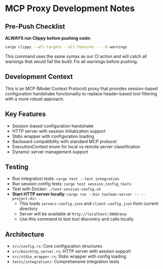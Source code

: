 # MCP Proxy Development Notes

## Pre-Push Checklist

**ALWAYS run Clippy before pushing code:**
```bash
cargo clippy --all-targets --all-features -- -D warnings
```

This command uses the same syntax as our CI action and will catch all warnings that would fail the build. Fix all warnings before pushing.

## Development Context

This is an MCP (Model Context Protocol) proxy that provides session-based configuration handshake functionality to replace header-based tool filtering with a more robust approach.

## Key Features
- Session-based configuration handshake
- HTTP server with session initialization support  
- Stdio wrapper with configuration loading
- Backward compatibility with standard MCP protocol
- ExecutionContext enum for local vs remote server classification
- Dynamic server management support

## Testing
- Run integration tests: `cargo test --test integration`
- Run session config tests: `cargo test session_config_tests`
- Test with Docker: `./test-session-config.sh`
- **Start HTTP server locally**: `cargo run --bin toolman-server -- --project-dir .`
  - This loads `servers-config.json` and `client-config.json` from current directory
  - Server will be available at `http://localhost:3000/mcp`
  - Use this command to test tool discovery and calls locally

## Architecture
- `src/config.rs`: Core configuration structures
- `src/bin/http_server.rs`: HTTP server with session support
- `src/stdio_wrapper.rs`: Stdio wrapper with config loading
- `tests/integration/`: Comprehensive integration tests